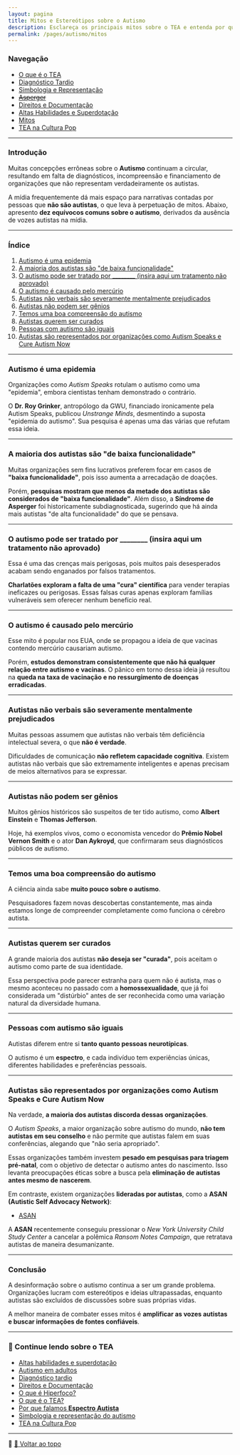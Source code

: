 ```yaml
---
layout: pagina
title: Mitos e Estereótipos sobre o Autismo
description: Esclareça os principais mitos sobre o TEA e entenda por que eles são prejudiciais.
permalink: /pages/autismo/mitos
---  
```


### Navegação

- [O que é o TEA](/pages/autismo/autismo.html)
- [Diagnóstico Tardio](/pages/autismo/diagnosticotardio.html)
- [Simbologia e Representação](/pages/autismo/identificadao.html)
- [~~Asperger~~](/pages/autismo/asperger.html)
- [Direitos e Documentação](/pages/autismo/direitos.html)
- [Altas Habilidades e Superdotação](/pages/autismo/habilidades.html)
- [Mitos](/pages/autismo/mitos.html)
- [TEA na Cultura Pop](/pages/autismo/namidia.html)

---

### Introdução

Muitas concepções errôneas sobre o **Autismo** continuam a circular, resultando em falta de diagnósticos, incompreensão e financiamento de organizações que não representam verdadeiramente os autistas.

A mídia frequentemente dá mais espaço para narrativas contadas por pessoas que **não são autistas**, o que leva à perpetuação de mitos. Abaixo, apresento **dez equívocos comuns sobre o autismo**, derivados da ausência de vozes autistas na mídia.

---

### Índice

1. [Autismo é uma epidemia](#autismo-é-uma-epidemia)  
2. [A maioria dos autistas são "de baixa funcionalidade"](#a-maioria-dos-autistas-são-de-baixa-funcionalidade)  
3. [O autismo pode ser tratado por ________ (insira aqui um tratamento não aprovado)](#o-autismo-pode-ser-tratado-por-insira-aqui-um-tratamento-não-aprovado)  
4. [O autismo é causado pelo mercúrio](#o-autismo-é-causado-pelo-mercúrio)  
5. [Autistas não verbais são severamente mentalmente prejudicados](#autistas-não-verbais-são-severamente-mentalmente-prejudicados)  
6. [Autistas não podem ser gênios](#autistas-não-podem-ser-gênios)  
7. [Temos uma boa compreensão do autismo](#temos-uma-boa-compreensão-do-autismo)  
8. [Autistas querem ser curados](#autistas-querem-ser-curados)  
9. [Pessoas com autismo são iguais](#pessoas-com-autismo-são-iguais)  
10. [Autistas são representados por organizações como Autism Speaks e Cure Autism Now](#autistas-são-representados-por-organizações-como-autism-speaks-e-cure-autism-now)  

---

### Autismo é uma epidemia

Organizações como *Autism Speaks* rotulam o autismo como uma "epidemia", embora cientistas tenham demonstrado o contrário.

O **Dr. Roy Grinker**, antropólogo da GWU, financiado ironicamente pela Autism Speaks, publicou *Unstrange Minds*, desmentindo a suposta "epidemia do autismo". Sua pesquisa é apenas uma das várias que refutam essa ideia.

---

### A maioria dos autistas são "de baixa funcionalidade"

Muitas organizações sem fins lucrativos preferem focar em casos de **"baixa funcionalidade"**, pois isso aumenta a arrecadação de doações.

Porém, **pesquisas mostram que menos da metade dos autistas são considerados de "baixa funcionalidade"**. Além disso, a **Síndrome de Asperger** foi historicamente subdiagnosticada, sugerindo que há ainda mais autistas "de alta funcionalidade" do que se pensava.

---

### O autismo pode ser tratado por ________ (insira aqui um tratamento não aprovado)

Essa é uma das crenças mais perigosas, pois muitos pais desesperados acabam sendo enganados por falsos tratamentos.

**Charlatões exploram a falta de uma "cura" científica** para vender terapias ineficazes ou perigosas. Essas falsas curas apenas exploram famílias vulneráveis sem oferecer nenhum benefício real.

---

### O autismo é causado pelo mercúrio

Esse mito é popular nos EUA, onde se propagou a ideia de que vacinas contendo mercúrio causariam autismo.

Porém, **estudos demonstram consistentemente que não há qualquer relação entre autismo e vacinas**. O pânico em torno dessa ideia já resultou na **queda na taxa de vacinação e no ressurgimento de doenças erradicadas**.

---

### Autistas não verbais são severamente mentalmente prejudicados

Muitas pessoas assumem que autistas não verbais têm deficiência intelectual severa, o que **não é verdade**.

Dificuldades de comunicação **não refletem capacidade cognitiva**. Existem autistas não verbais que são extremamente inteligentes e apenas precisam de meios alternativos para se expressar.

---

### Autistas não podem ser gênios

Muitos gênios históricos são suspeitos de ter tido autismo, como **Albert Einstein** e **Thomas Jefferson**.

Hoje, há exemplos vivos, como o economista vencedor do **Prêmio Nobel Vernon Smith** e o ator **Dan Aykroyd**, que confirmaram seus diagnósticos públicos de autismo.

---

### Temos uma boa compreensão do autismo

A ciência ainda sabe **muito pouco sobre o autismo**.

Pesquisadores fazem novas descobertas constantemente, mas ainda estamos longe de compreender completamente como funciona o cérebro autista.

---

### Autistas querem ser curados

A grande maioria dos autistas **não deseja ser "curada"**, pois aceitam o autismo como parte de sua identidade.

Essa perspectiva pode parecer estranha para quem não é autista, mas o mesmo aconteceu no passado com a **homossexualidade**, que já foi considerada um "distúrbio" antes de ser reconhecida como uma variação natural da diversidade humana.

---

### Pessoas com autismo são iguais

Autistas diferem entre si **tanto quanto pessoas neurotípicas**.

O autismo é um **espectro**, e cada indivíduo tem experiências únicas, diferentes habilidades e preferências pessoais.

---

### Autistas são representados por organizações como Autism Speaks e Cure Autism Now

Na verdade, **a maioria dos autistas discorda dessas organizações**.

O *Autism Speaks*, a maior organização sobre autismo do mundo, **não tem autistas em seu conselho** e não permite que autistas falem em suas conferências, alegando que "não seria apropriado".

Essas organizações também investem **pesado em pesquisas para triagem pré-natal**, com o objetivo de detectar o autismo antes do nascimento. Isso levanta preocupações éticas sobre a busca pela **eliminação de autistas antes mesmo de nascerem**.

Em contraste, existem organizações **lideradas por autistas**, como a **ASAN (Autistic Self Advocacy Network)**:  
- [ASAN](https://autisticadvocacy.org/)

A **ASAN** recentemente conseguiu pressionar o *New York University Child Study Center* a cancelar a polêmica *Ransom Notes Campaign*, que retratava autistas de maneira desumanizante.

---

### Conclusão

A desinformação sobre o autismo continua a ser um grande problema. Organizações lucram com estereótipos e ideias ultrapassadas, enquanto autistas são excluídos de discussões sobre suas próprias vidas.

A melhor maneira de combater esses mitos é **amplificar as vozes autistas e buscar informações de fontes confiáveis**.

---

### 🔎 Continue lendo sobre o TEA

- [Altas habilidades e superdotação](/pages/autismo/habilidades.html)  
- [Autismo em adultos](/pages/autismo/tea_adultos.html)  
- [Diagnóstico tardio](/pages/autismo/diag_tardio.html)  
- [Direitos e Documentação](/pages/autismo/direitos.html)  
- [O que é Hiperfoco?](/pages/autismo/index_hiperfoco.html)  
- [O que é o TEA?](/pages/autismo/autismo.html)  
- [Por que falamos **Espectro Autista**](/pages/autismo/espectro.html)  
- [Simbologia e representação do autismo](/pages/autismo/simbolos.html)  
- [TEA na Cultura Pop](/pages/autismo/representacao.html)

--- 

📌 [🔼 Voltar ao topo](#navegação)
